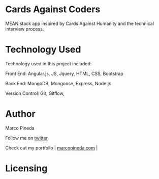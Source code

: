 # Cards Against Coders
MEAN stack app inspired by Cards Against Humanity and the technical interview process.

# Technology Used

Technology used in this project included:

Front End: Angular.js, JS, Jquery, HTML, CSS, Bootstrap

Back End: MongoDB, Mongoose, Express, Node.js

Version Control: Git, Gitflow,

# Author

Marco Pineda

Follow me on [twitter]('http://twitter.com/marcoapineda13')

Check out my portfolio
| [marcopineda.com]('http://marcopineda.com') |



# Licensing
